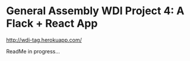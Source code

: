 # General Assembly WDI Project 4: A Flack + React App

http://wdi-tag.herokuapp.com/

ReadMe in progress...

